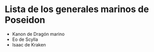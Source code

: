 # Lista de los generales marinos de Poseidon

* Kanon de Dragón marino
* Eo de Scylla
* Isaac de Kraken